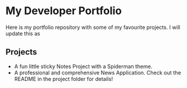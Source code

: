 # My Developer Portfolio

Here is my portfolio repository with some of my favourite projects. I will update this as

## Projects

- A fun little sticky Notes Project with a Spiderman theme.
- A professional and comprehensive News Application. Check out the README in the project folder for details!

